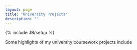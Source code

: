```yaml
---
layout: page
title: "University Projects"
description: ""
---
```

{% include JB/setup %}

Some highlights of my university coursework projects include
